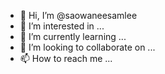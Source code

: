 - 👋 Hi, I’m @saowaneesamlee
- 👀 I’m interested in ...
- 🌱 I’m currently learning ...
- 💞️ I’m looking to collaborate on ...
- 📫 How to reach me ...

<!---
saowaneesamlee/saowaneesamlee is a ✨ special ✨ repository because its `README.md` (this file) appears on your GitHub profile.
You can click the Preview link to take a look at your changes.
--->
